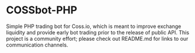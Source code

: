 # COSSbot-PHP
Simple PHP trading bot for Coss.io, which is meant to improve exchange liquidity and provide early bot trading prior to the release of public API. This project is a community effort; please check out README.md for links to our communication channels.
